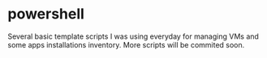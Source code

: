powershell
==========
Several basic template scripts I was using everyday for managing VMs and some apps installations inventory.
More scripts will be commited soon.
